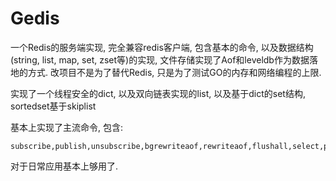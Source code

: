 # Gedis

一个Redis的服务端实现, 完全兼容redis客户端, 包含基本的命令, 以及数据结构(string, list, map, set, zset等)的实现, 文件存储实现了Aof和leveldb作为数据落地的方式. 改项目不是为了替代Redis, 只是为了测试GO的内存和网络编程的上限.

实现了一个线程安全的dict, 以及双向链表实现的list, 以及基于dict的set结构, sortedset基于skiplist

基本上实现了主流命令, 包含: 
```
subscribe,publish,unsubscribe,bgrewriteaof,rewriteaof,flushall,select,ping,info,multi,discard,exec,watch,HSet,HSetNX,HExists,HGet,HDel,HLen,HMSet,HMGet,HKeys,HVals,HGetAll,HIncrBy,Del,Expire,ExpireAt,PExpire,PExpireAt,TTL,PTTL,Persist,Exists,Type,Rename,RenameNx,FlushDB,Keys,Scan,LPush,LPushX,RPush,RPushX,LPop,RPop,RPopLPush,LRem,LLen,LIndex,LSet,LRange,SAdd,SIsMember,SRem,SCard,SMembers,SInter,SInterStore,SUnion,SUnionStore,SDiff,SDiffStore,SRandMember,Set,SetNx,SetEX,PSetEX,MSet,MGet,MSetNX,Get,GetSet,Incr,IncrBy,IncrByFloat,Decr,DecrBy,StrLen,Append,SetRange,GetRange,ZAdd,ZScore,ZIncrBy,ZRank,ZCount,ZRevRank,ZCard,ZRange,ZRangeByScore,ZRevRange,ZRevRangeByScore,ZRem,ZRemRangeByScore,ZRemRangeByRank
```
对于日常应用基本上够用了.

